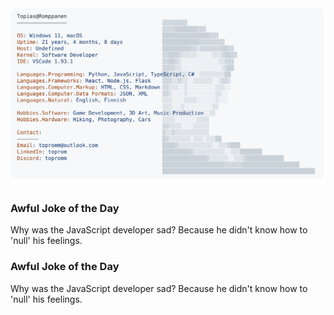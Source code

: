 <a href="https://github.com/Topromm/Topromm">
  <picture>
    <source media="(prefers-color-scheme: dark)" srcset="https://raw.githubusercontent.com/Topromm/Topromm/main/dark_mode.svg">
    <img alt="toprom's GitHub Profile README" src="https://raw.githubusercontent.com/Topromm/Topromm/main/light_mode.svg">
  </picture>
</a>

### Awful Joke of the Day
Why was the JavaScript developer sad? Because he didn't know how to 'null' his feelings.

### Awful Joke of the Day
Why was the JavaScript developer sad? Because he didn't know how to 'null' his feelings.
